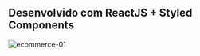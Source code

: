## Desenvolvido com ReactJS + Styled Components

![ecommerce-01](https://user-images.githubusercontent.com/97764446/232237152-e7b0a9e4-3e9b-4d2f-8934-b1018304a061.png)
